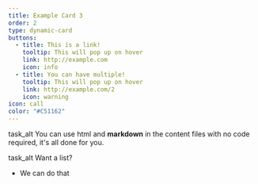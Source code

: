 ```yaml
---
title: Example Card 3
order: 2
type: dynamic-card
buttons:
  - title: This is a link!
    tooltip: This will pop up on hover
    link: http://example.com
    icon: info
  - title: You can have multiple!
    tooltip: This will pop up on hover
    link: http://example.com/2
    icon: warning
icon: call
color: "#C51162"
---
```

<span class="material-icons">task_alt</span> You can use html and **markdown** in the content files with no code required, it's all done for you.

<span class="material-icons">task_alt</span> Want a list?
- We can do that
